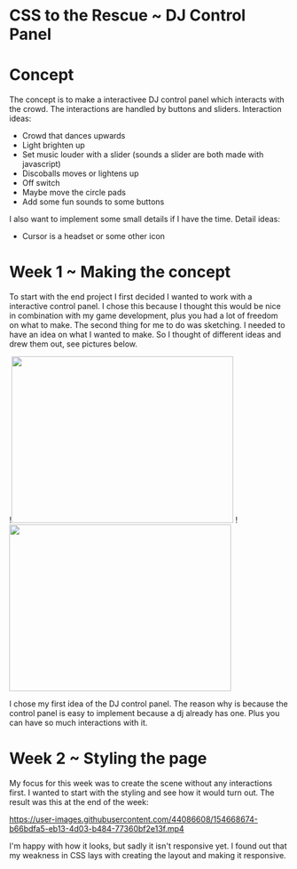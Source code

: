 # CSS to the Rescue ~ DJ Control Panel

# Concept
The concept is to make a interactivee DJ control panel which interacts with the crowd. The interactions are handled by buttons and sliders. 
Interaction ideas:
- Crowd that dances upwards
- Light brighten up
- Set music louder with a slider (sounds a slider are both made with javascript)
- Discoballs moves or lightens up
- Off switch
- Maybe move the circle pads
- Add some fun sounds to some buttons

I also want to implement some small details if I have the time.
Detail ideas:
- Cursor is a headset or some other icon


# Week 1 ~ Making the concept
To start with the end project I first decided I wanted to work with a interactive control panel. I chose this because I thought this would be nice in combination with my game development, plus you had a lot of freedom on what to make. 
The second thing for me to do was sketching. I needed to have an idea on what I wanted to make. So I thought of different ideas and drew them out, see pictures below. 

!<img src="https://user-images.githubusercontent.com/44086608/154667193-96b281ac-8ed6-412b-ba8a-4073e3e138e4.jpg" width="400" height="300"> !<img src="https://user-images.githubusercontent.com/44086608/154667192-15966f4e-a052-484f-8645-43afebe49e3f.jpg" width="400" height="300">

I chose my first idea of the DJ control panel. The reason why is because the control panel is easy to implement because a dj already has one. Plus you can have so much interactions with it. 

# Week 2 ~ Styling the page
My focus for this week was to create the scene without any interactions first. I wanted to start with the styling and see how it would turn out. 
The result was this at the end of the week:

https://user-images.githubusercontent.com/44086608/154668674-b66bdfa5-eb13-4d03-b484-77360bf2e13f.mp4

I'm happy with how it looks, but sadly it isn't responsive yet. I found out that my weakness in CSS lays with creating the layout and making it responsive. 



